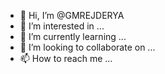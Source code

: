 - 👋 Hi, I’m @GMREJDERYA
- 👀 I’m interested in ...
- 🌱 I’m currently learning ...
- 💞️ I’m looking to collaborate on ...
- 📫 How to reach me ...

<!---
GMREJDERYA/GMREJDERYA is a ✨ special ✨ repository because its `README.md` (this file) appears on your GitHub profile.
You can click the Preview link to take a look at your changes.
--->
